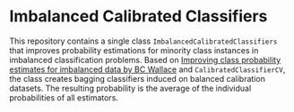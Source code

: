 # Imbalanced Calibrated Classifiers

This repository contains a single class `ImbalancedCalibratedClassifiers` that improves probability estimations for minority class instances in imbalanced classification problems. Based on [Improving class probability estimates for imbalanced data by BC Wallace](https://link.springer.com/article/10.1007/s10115-013-0670-6) and `CalibratedClassifierCV`, the class creates bagging classifiers induced on balanced calibration datasets. The resulting probability is the average of the individual probabilities of all estimators.
